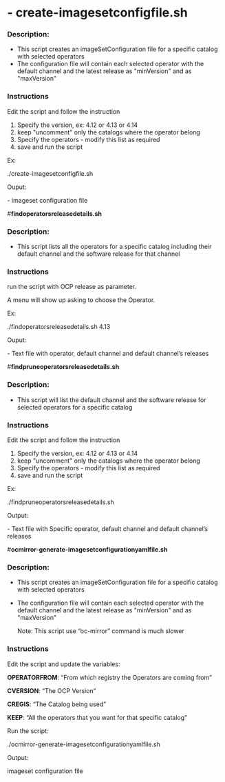 
# **- create-imagesetconfigfile.sh**
### Description: 
- This script creates an imageSetConfiguration file for a specific catalog
  with selected operators
- The configuration file will contain each selected operator with the default
  channel and the latest release as "minVersion" and as "maxVersion"
  
### Instructions
Edit the script and follow the instruction

1.  Specify the version, ex: 4.12 or 4.13 or 4.14
2.  keep "uncomment" only the catalogs where the operator belong
3.  Specify the operators - modify this list as required
4.  save and run the script

Ex:

./create-imagesetconfigfile.sh

Ouput:

\- imageset configuration file


#**findoperatorsreleasedetails.sh**

### Description: 
- This script lists all the operators for a specific catalog
  including their default channel and the software release for
  that channel

### Instructions

run the script with OCP release as parameter.

A menu will show up asking to choose the Operator.

Ex:

./findoperatorsreleasedetails.sh 4.13

Ouput:

\- Text file with operator, default channel and default channel’s releases

#**findpruneoperatorsreleasedetails.sh**

### Description: 
- This script will list the default channel and the software release for
  selected operators for a specific catalog


### Instructions
Edit the script and follow the instruction

1.  Specify the version, ex: 4.12 or 4.13 or 4.14
2.  keep "uncomment" only the catalogs where the operator belong
3.  Specify the operators - modify this list as required
4.  save and run the script

Ex:

./findpruneoperatorsreleasedetails.sh

Output:

\- Text file with Specific operator, default channel and default channel’s releases


#**ocmirror-generate-imagesetconfigurationyamlfile.sh**

### Description: 
- This script creates an imageSetConfiguration file for a specific catalog
  with selected operators
- The configuration file will contain each selected operator with the default
  channel and the latest release as "minVersion" and as "maxVersion"

  Note: This script use “oc-mirror” command is much slower

### Instructions
Edit the script and update the variables:

**OPERATORFROM**: “From which registry the Operators are coming from”

**CVERSION**: “The OCP Version”

**CREGIS**: “The Catalog being used”

**KEEP**: “All the operators that you want for that specific catalog”

Run the script:

./ocmirror-generate-imagesetconfigurationyamlfile.sh

Output:

imageset configuration file
